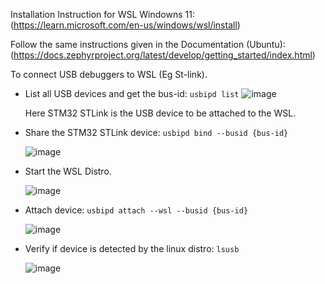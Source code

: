 Installation Instruction for WSL Windowns 11: (https://learn.microsoft.com/en-us/windows/wsl/install)

Follow the same instructions given in the Documentation (Ubuntu): (https://docs.zephyrproject.org/latest/develop/getting_started/index.html)

To connect USB debuggers to WSL (Eg St-link).

- List all USB devices and get the bus-id: ` usbipd list `
![image](https://github.com/user-attachments/assets/dd7d0418-83c7-43fa-b21f-b0a17dbeb835)

    Here STM32 STLink is the USB device to be attached to the WSL.

- Share the STM32 STLink device: ` usbipd bind --busid {bus-id} `

    ![image](https://github.com/user-attachments/assets/92fa3090-15ee-4030-8c96-7b9871452b5e)

- Start the WSL Distro.

    ![image](https://github.com/user-attachments/assets/a1a4f48c-2904-4484-b37f-e5c9e8890ce3)

- Attach device: ` usbipd attach --wsl --busid {bus-id} `

    ![image](https://github.com/user-attachments/assets/13d0bef8-c448-404d-bd18-60ce56760d4e)

- Verify if device is detected by the linux distro: ` lsusb `

    ![image](https://github.com/user-attachments/assets/6d1da53b-e7bc-4756-9ad5-833b13427812)





